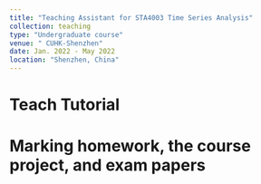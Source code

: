 ```yaml
---
title: "Teaching Assistant for STA4003 Time Series Analysis"
collection: teaching
type: "Undergraduate course"
venue: " CUHK-Shenzhen"
date: Jan. 2022 - May 2022
location: "Shenzhen, China"
---
```


Teach Tutorial
======

Marking homework, the course project, and exam papers
======

